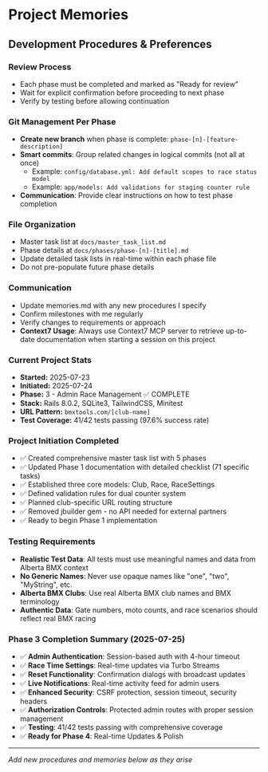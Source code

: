 # Project Memories

## Development Procedures & Preferences

### Review Process
- Each phase must be completed and marked as "Ready for review"
- Wait for explicit confirmation before proceeding to next phase
- Verify by testing before allowing continuation

### Git Management Per Phase
- **Create new branch** when phase is complete: `phase-[n]-[feature-description]`
- **Smart commits**: Group related changes in logical commits (not all at once)
  - Example: `config/database.yml: Add default scopes to race status model`
  - Example: `app/models: Add validations for staging counter rule`
- **Communication**: Provide clear instructions on how to test phase completion

### File Organization
- Master task list at `docs/master_task_list.md`
- Phase details at `docs/phases/phase-[n]-[title].md`
- Update detailed task lists in real-time within each phase file
- Do not pre-populate future phase details

### Communication
- Update memories.md with any new procedures I specify
- Confirm milestones with me regularly
- Verify changes to requirements or approach
- **Context7 Usage**: Always use Context7 MCP server to retrieve up-to-date documentation when starting a session on this project

### Current Project Stats
- **Started:** 2025-07-23
- **Initiated:** 2025-07-24
- **Phase:** 3 - Admin Race Management ✅ COMPLETE
- **Stack:** Rails 8.0.2, SQLite3, TailwindCSS, Minitest
- **URL Pattern:** `bmxtools.com/[club-name]`
- **Test Coverage:** 41/42 tests passing (97.6% success rate)

### Project Initiation Completed
- ✅ Created comprehensive master task list with 5 phases
- ✅ Updated Phase 1 documentation with detailed checklist (71 specific tasks)
- ✅ Established three core models: Club, Race, RaceSettings
- ✅ Defined validation rules for dual counter system
- ✅ Planned club-specific URL routing structure
- ✅ Removed jbuilder gem - no API needed for external partners
- ✅ Ready to begin Phase 1 implementation

### Testing Requirements
- **Realistic Test Data**: All tests must use meaningful names and data from Alberta BMX context
- **No Generic Names**: Never use opaque names like "one", "two", "MyString", etc.
- **Alberta BMX Clubs**: Use real Alberta BMX club names and BMX terminology
- **Authentic Data**: Gate numbers, moto counts, and race scenarios should reflect real BMX racing

### Phase 3 Completion Summary (2025-07-25)
- ✅ **Admin Authentication**: Session-based auth with 4-hour timeout
- ✅ **Race Time Settings**: Real-time updates via Turbo Streams
- ✅ **Reset Functionality**: Confirmation dialogs with broadcast updates
- ✅ **Live Notifications**: Real-time activity feed for admin users
- ✅ **Enhanced Security**: CSRF protection, session timeout, security headers
- ✅ **Authorization Controls**: Protected admin routes with proper session management
- ✅ **Testing**: 41/42 tests passing with comprehensive coverage
- ✅ **Ready for Phase 4**: Real-time Updates & Polish

---
*Add new procedures and memories below as they arise*
